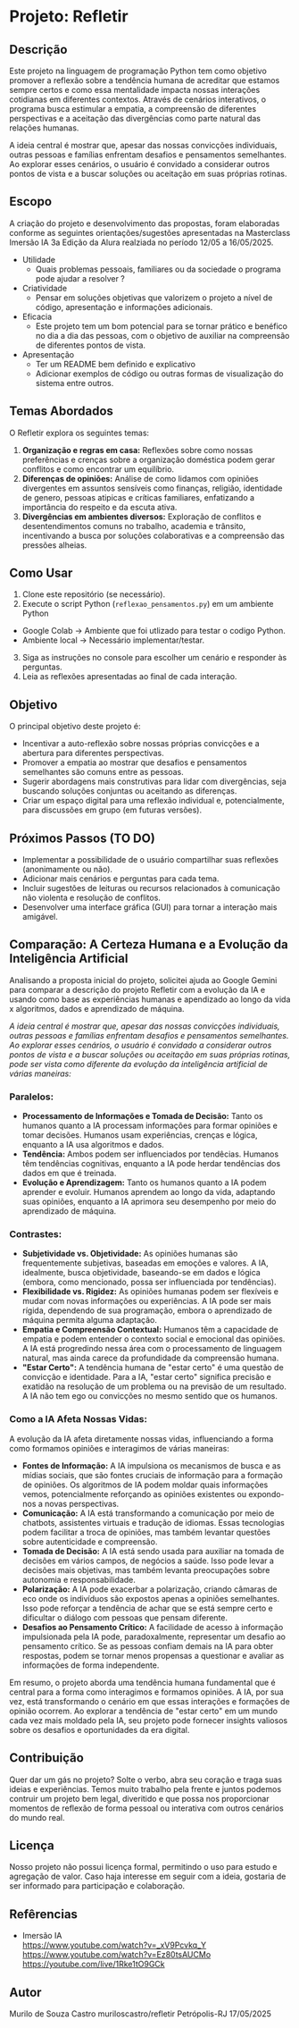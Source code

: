 # Projeto: Refletir
## Descrição

Este projeto na linguagem de programação Python tem como objetivo promover a reflexão sobre a tendência humana de acreditar que estamos sempre certos e como essa mentalidade impacta nossas interações cotidianas em diferentes contextos. Através de cenários interativos, o programa busca estimular a empatia, a compreensão de diferentes perspectivas e a aceitação das divergências como parte natural das relações humanas.

A ideia central é mostrar que, apesar das nossas convicções individuais, outras pessoas e famílias enfrentam desafios e pensamentos semelhantes. Ao explorar esses cenários, o usuário é convidado a considerar outros pontos de vista e a buscar soluções ou aceitação em suas próprias rotinas.

## Escopo
A criação do projeto e desenvolvimento das propostas, foram elaboradas conforme as seguintes orientações/sugestões apresentadas na Masterclass Imersão IA 3a Edição da Alura realziada no período 12/05 a 16/05/2025. 
- Utilidade <br>
  - Quais problemas pessoais, familiares ou da sociedade o programa pode ajudar a resolver ?
- Criatividade <br>
  - Pensar em soluções objetivas que valorizem o projeto a nível de código, apresentação e informações adicionais.  
- Eficacia <br>
  - Este projeto tem um bom potencial para se tornar prático e benéfico no dia a dia das pessoas, com o objetivo de auxiliar na compreensão de diferentes pontos de vista.
- Apresentação <br>
  - Ter um README bem definido e explicativo
  - Adicionar exemplos de código ou outras formas de visualização do sistema entre outros.

## Temas Abordados
O Refletir explora os seguintes temas:

1.  **Organização e regras em casa:** Reflexões sobre como nossas preferências e crenças sobre a organização doméstica podem gerar conflitos e como encontrar um equilíbrio.
2.  **Diferenças de opiniões:** Análise de como lidamos com opiniões divergentes em assuntos sensíveis como finanças, religião, identidade de genero, pessoas atipicas e críticas familiares, enfatizando a importância do respeito e da escuta ativa.
3.  **Divergências em ambientes diversos:** Exploração de conflitos e desentendimentos comuns no trabalho, academia e trânsito, incentivando a busca por soluções colaborativas e a compreensão das pressões alheias.

## Como Usar

1.  Clone este repositório (se necessário).
2.  Execute o script Python (`reflexao_pensamentos.py`) em um ambiente Python
-  Google Colab -> Ambiente que foi utlizado para testar o codigo Python.
-  Ambiente local -> Necessário implementar/testar.
3.  Siga as instruções no console para escolher um cenário e responder às perguntas.
4.  Leia as reflexões apresentadas ao final de cada interação.

## Objetivo

O principal objetivo deste projeto é:

* Incentivar a auto-reflexão sobre nossas próprias convicções e a abertura para diferentes perspectivas.
* Promover a empatia ao mostrar que desafios e pensamentos semelhantes são comuns entre as pessoas.
* Sugerir abordagens mais construtivas para lidar com divergências, seja buscando soluções conjuntas ou aceitando as diferenças.
* Criar um espaço digital para uma reflexão individual e, potencialmente, para discussões em grupo (em futuras versões).

## Próximos Passos (TO DO)

* Implementar a possibilidade de o usuário compartilhar suas reflexões (anonimamente ou não).
* Adicionar mais cenários e perguntas para cada tema.
* Incluir sugestões de leituras ou recursos relacionados à comunicação não violenta e resolução de conflitos.
* Desenvolver uma interface gráfica (GUI) para tornar a interação mais amigável.

## Comparação: A Certeza Humana e a Evolução da Inteligência Artificial

Analisando a proposta inicial do projeto, solicitei ajuda ao Google Gemini para comparar a descrição do projeto Refletir com a evolução da IA e usando como base as experiências humanas e apendizado ao longo da vida x algoritmos, dados e aprendizado de máquina.

*A ideia central é mostrar que, apesar das nossas convicções individuais, outras pessoas e famílias enfrentam desafios e pensamentos semelhantes. Ao explorar esses cenários, o usuário é convidado a considerar outros pontos de vista e a buscar soluções ou aceitação em suas próprias rotinas, pode ser vista como diferente da evolução da inteligência artificial de várias maneiras:*

### Paralelos:

* **Processamento de Informações e Tomada de Decisão:** Tanto os humanos quanto a IA processam informações para formar opiniões e tomar decisões. Humanos usam experiências, crenças e lógica, enquanto a IA usa algoritmos e dados.
* **Tendência:** Ambos podem ser influenciados por tendêcias. Humanos têm tendências cognitivas, enquanto a IA pode herdar tendências dos dados em que é treinada.
* **Evolução e Aprendizagem:** Tanto os humanos quanto a IA podem aprender e evoluir. Humanos aprendem ao longo da vida, adaptando suas opiniões, enquanto a IA aprimora seu desempenho por meio do aprendizado de máquina.

### Contrastes:

* **Subjetividade vs. Objetividade:** As opiniões humanas são frequentemente subjetivas, baseadas em emoções e valores. A IA, idealmente, busca objetividade, baseando-se em dados e lógica (embora, como mencionado, possa ser influenciada por tendências).
* **Flexibilidade vs. Rigidez:** As opiniões humanas podem ser flexíveis e mudar com novas informações ou experiências. A IA pode ser mais rígida, dependendo de sua programação, embora o aprendizado de máquina permita alguma adaptação.
* **Empatia e Compreensão Contextual:** Humanos têm a capacidade de empatia e podem entender o contexto social e emocional das opiniões. A IA está progredindo nessa área com o processamento de linguagem natural, mas ainda carece da profundidade da compreensão humana.
* **"Estar Certo":** A tendência humana de "estar certo" é uma questão de convicção e identidade. Para a IA, "estar certo" significa precisão e exatidão na resolução de um problema ou na previsão de um resultado. A IA não tem ego ou convicções no mesmo sentido que os humanos.

### Como a IA Afeta Nossas Vidas:

A evolução da IA afeta diretamente nossas vidas, influenciando a forma como formamos opiniões e interagimos de várias maneiras:

* **Fontes de Informação:** A IA impulsiona os mecanismos de busca e as mídias sociais, que são fontes cruciais de informação para a formação de opiniões. Os algoritmos de IA podem moldar quais informações vemos, potencialmente reforçando as opiniões existentes ou expondo-nos a novas perspectivas.
* **Comunicação:** A IA está transformando a comunicação por meio de chatbots, assistentes virtuais e tradução de idiomas. Essas tecnologias podem facilitar a troca de opiniões, mas também levantar questões sobre autenticidade e compreensão.
* **Tomada de Decisão:** A IA está sendo usada para auxiliar na tomada de decisões em vários campos, de negócios a saúde. Isso pode levar a decisões mais objetivas, mas também levanta preocupações sobre autonomia e responsabilidade.
* **Polarização:** A IA pode exacerbar a polarização, criando câmaras de eco onde os indivíduos são expostos apenas a opiniões semelhantes. Isso pode reforçar a tendência de achar que se está sempre certo e dificultar o diálogo com pessoas que pensam diferente.
* **Desafios ao Pensamento Crítico:** A facilidade de acesso à informação impulsionada pela IA pode, paradoxalmente, representar um desafio ao pensamento crítico. Se as pessoas confiam demais na IA para obter respostas, podem se tornar menos propensas a questionar e avaliar as informações de forma independente.

Em resumo, o projeto aborda uma tendência humana fundamental que é central para a forma como interagimos e formamos opiniões. A IA, por sua vez, está transformando o cenário em que essas interações e formações de opinião ocorrem. Ao explorar a tendência de "estar certo" em um mundo cada vez mais moldado pela IA, seu projeto pode fornecer insights valiosos sobre os desafios e oportunidades da era digital.

## Contribuição

Quer dar um gás no projeto? Solte o verbo, abra seu coração e traga suas ideias e experiências.
Temos muito trabalho pela frente e juntos podemos contruir um projeto bem legal, diveritido e que possa nos proporcionar momentos de reflexão de forma pessoal ou interativa com outros cenários do mundo real.

## Licença

Nosso projeto não possui licença formal, permitindo o uso para estudo e agregação de valor. Caso haja interesse em seguir com a ideia, gostaria de ser informado para participação e colaboração.

## Refêrencias
- Imersão IA  <br>
https://www.youtube.com/watch?v=_xV9Pcvkq_Y <br>
https://www.youtube.com/watch?v=Ez80tsAUCMo <br>
https://youtube.com/live/1Rke1tO9GCk

## Autor

Murilo de Souza Castro
muriloscastro/refletir
Petrópolis-RJ 17/05/2025
